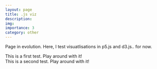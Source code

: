 ```yaml
---
layout: page
title: .js viz
description: 
img:
importance: 3
category: other
---
```


<script src="https://cdn.jsdelivr.net/npm/p5@1.0.0/lib/p5.js"></script>

Page in evolution. Here, I test visuatlisations in p5.js and d3.js.. for now.


<div id="sketch1"> </div>
This is a first test. Play around with it!

<div id="sketch2"> </div>
This is a second test. Play around with it!



<script>
function setup() {
  let canvas = createCanvas(640, 480);
  canvas.parent("sketch1");
  let color = 0;
}

function draw() {
  if (mouseIsPressed) {
    color += deltaTime / 30;
    fill(color);
    stroke(255 - color);
  } else {
    color = 0;
    fill(255);
    stroke(0);
  }
  ellipse(mouseX, mouseY, 80, 80);
}
</script>

<script>
function setup() {
  let canvas = createCanvas(640, 480);
  canvas.parent("sketch2");
}

function draw() {
  if (mouseIsPressed) {
    fill("red");
    stroke(255 - color);
  } else {
    fill(255);
    stroke(0);
  }
  ellipse(mouseX, mouseY, 80, 80);
}

</script>
